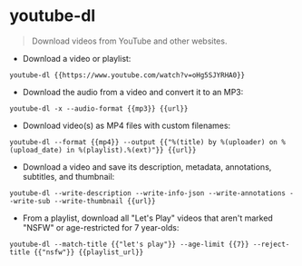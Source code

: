 # youtube-dl

> Download videos from YouTube and other websites.

- Download a video or playlist:

`youtube-dl {{https://www.youtube.com/watch?v=oHg5SJYRHA0}}`

- Download the audio from a video and convert it to an MP3:

`youtube-dl -x --audio-format {{mp3}} {{url}}`

- Download video(s) as MP4 files with custom filenames:

`youtube-dl --format {{mp4}} --output {{"%(title) by %(uploader) on %(upload_date) in %(playlist).%(ext)"}} {{url}}`

- Download a video and save its description, metadata, annotations, subtitles, and thumbnail:

`youtube-dl --write-description --write-info-json --write-annotations --write-sub --write-thumbnail {{url}}`

- From a playlist, download all "Let's Play" videos that aren't marked "NSFW" or age-restricted for 7 year-olds:

`youtube-dl --match-title {{"let's play"}} --age-limit {{7}} --reject-title {{"nsfw"}} {{playlist_url}}`
